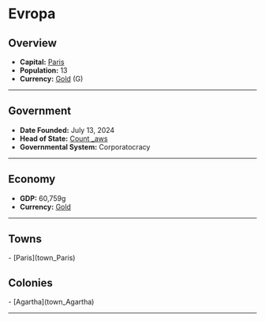 <!--UNDEDITED FILE, remove this entire line if this file has been edited!-->
# <!--NAME-->Evropa<!--NAME-->

## Overview

- **Capital:** <!--CAPITAL_LINK-->[Paris](Paris_town)<!--CAPITAL_LINK-->
- **Population:** <!--POPULATION-->13<!--POPULATION-->
- **Currency:** <!--CURRENCY_LINK-->[Gold](Gold_currency)<!--CURRENCY_LINK--> (<!--CURRENCY_ABV-->G<!--CURRENCY_ABV-->)

---

## Government

- **Date Founded:** <!--FOUNDED-->July 13, 2024<!--FOUNDED-->
- **Head of State:** <!--LEADER_TITLE_LINK-->[Count _aws](_aws_user)<!--LEADER_TITLE_LINK-->
- **Governmental System:** <!--GOVERNMENT-->Corporatocracy<!--GOVERNMENT-->

---

## Economy

- **GDP:** <!--GDP-->60,759g<!--GDP-->
- **Currency:** <!--CURRENCY_LINK-->[Gold](Gold_currency)<!--CURRENCY_LINK-->

---

## Towns

<!--TOWNS-->- [Paris](town_Paris)<!--TOWNS-->

## Colonies

<!--COLONIES-->- [Agartha](town_Agartha)<!--COLONIES-->

---